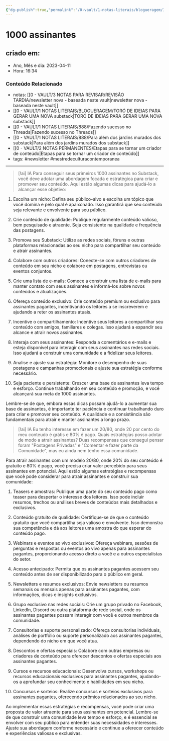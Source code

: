 ```yaml
---
{"dg-publish":true,"permalink":"/0-vault/1-notas-literais/blogueragem/1000-assinantes/","tags":["newsletter","mestredeculturacontemporanea"],"dgHomeLink":true,"dgShowLocalGraph":true,"dgShowFileTree":true,"dgEnableSearch":true,"noteIcon":""}
---
```


# 1000 assinantes

## criado em: 
-  Ano, Mês e dia: 2023-04-11
- Hora: 16:34

### Conteúdo Relacionado
- notas: [[0 - VAULT/3 NOTAS PARA REVISAR/REVISÃO TARDIA/newsletter nova - baseada neste vault\|newsletter nova - baseada neste vault]]
- [[0 - VAULT/1 NOTAS LITERAIS/BLOGUERAGEM/TORÓ DE IDEIAS PARA GERAR UMA NOVA substack\|TORÓ DE IDEIAS PARA GERAR UMA NOVA substack]]
- [[0 - VAULT/1 NOTAS LITERAIS/888/Fazendo sucesso no Threads\|Fazendo sucesso no Threads]]
- [[0 - VAULT/1 NOTAS LITERAIS/888/Para além dos jardins  murados dos substack\|Para além dos jardins  murados dos substack]]
- [[0 - VAULT/2 NOTAS PERMANENTES/Etapas para se tornar um criador de conteúdo\|Etapas para se tornar um criador de conteúdo]]
- tags: #newsletter #mestredeculturacontemporanea 
---

> [!ai] IA
> Para conseguir seus primeiros 1000 assinantes no Substack, você deve adotar uma abordagem focada e estratégica para criar e promover seu conteúdo. Aqui estão algumas dicas para ajudá-lo a alcançar esse objetivo:

1.  Escolha um nicho: Defina seu público-alvo e escolha um tópico que você domina e pelo qual é apaixonado. Isso garantirá que seu conteúdo seja relevante e envolvente para seu público.
    
2.  Crie conteúdo de qualidade: Publique regularmente conteúdo valioso, bem pesquisado e atraente. Seja consistente na qualidade e frequência das postagens.
    
3.  Promova seu Substack: Utilize as redes sociais, fóruns e outras plataformas relacionadas ao seu nicho para compartilhar seu conteúdo e atrair assinantes.
    
4.  Colabore com outros criadores: Conecte-se com outros criadores de conteúdo em seu nicho e colabore em postagens, entrevistas ou eventos conjuntos.
    
5.  Crie uma lista de e-mails: Comece a construir uma lista de e-mails para manter contato com seus assinantes e informá-los sobre novos conteúdos e atualizações.
    
6.  Ofereça conteúdo exclusivo: Crie conteúdo premium ou exclusivo para assinantes pagantes, incentivando os leitores a se inscreverem e ajudando a reter os assinantes atuais.
    
7.  Incentive o compartilhamento: Incentive seus leitores a compartilhar seu conteúdo com amigos, familiares e colegas. Isso ajudará a expandir seu alcance e atrair novos assinantes.
    
8.  Interaja com seus assinantes: Responda a comentários e e-mails e esteja disponível para interagir com seus assinantes nas redes sociais. Isso ajudará a construir uma comunidade e a fidelizar seus leitores.
    
9.  Analise e ajuste sua estratégia: Monitore o desempenho de suas postagens e campanhas promocionais e ajuste sua estratégia conforme necessário.
    
10.  Seja paciente e persistente: Crescer uma base de assinantes leva tempo e esforço. Continue trabalhando em seu conteúdo e promoção, e você alcançará sua meta de 1000 assinantes.
    

Lembre-se de que, embora essas dicas possam ajudá-lo a aumentar sua base de assinantes, é importante ter paciência e continuar trabalhando duro para criar e promover seu conteúdo. A qualidade e a consistência são fundamentais para atrair e manter assinantes a longo prazo.


> [!ai] IA
> Eu tenho interesse em fazer um 20/80, onde 20 por cento do meu conteudo é grátis e 80% é pago. Quais estratégias posso adotar de modo a atrair assinantes? Duas recompensas que consegui pensar foram "Postagens Privadas" e "Comentar e fazer parte da Comunidade", mas eu ainda nem tenho essa comunidade.

Para atrair assinantes com um modelo 20/80, onde 20% do seu conteúdo é gratuito e 80% é pago, você precisa criar valor percebido para seus assinantes em potencial. Aqui estão algumas estratégias e recompensas que você pode considerar para atrair assinantes e construir sua comunidade:

1.  Teasers e amostras: Publique uma parte do seu conteúdo pago como teaser para despertar o interesse dos leitores. Isso pode incluir resumos, trechos ou análises breves de conteúdos mais detalhados e exclusivos.
    
2.  Conteúdo gratuito de qualidade: Certifique-se de que o conteúdo gratuito que você compartilha seja valioso e envolvente. Isso demonstra sua competência e dá aos leitores uma amostra do que esperar do conteúdo pago.
    
3.  Webinars e eventos ao vivo exclusivos: Ofereça webinars, sessões de perguntas e respostas ou eventos ao vivo apenas para assinantes pagantes, proporcionando acesso direto a você e a outros especialistas do setor.
    
4.  Acesso antecipado: Permita que os assinantes pagantes acessem seu conteúdo antes de ser disponibilizado para o público em geral.
    
5.  Newsletters e resumos exclusivos: Envie newsletters ou resumos semanais ou mensais apenas para assinantes pagantes, com informações, dicas e insights exclusivos.
    
6.  Grupo exclusivo nas redes sociais: Crie um grupo privado no Facebook, LinkedIn, Discord ou outra plataforma de rede social, onde os assinantes pagantes possam interagir com você e outros membros da comunidade.
    
7.  Consultorias e suporte personalizado: Ofereça consultorias individuais, análises de portfólio ou suporte personalizado aos assinantes pagantes, dependendo do nicho em que você atua.
    
8.  Descontos e ofertas especiais: Colabore com outras empresas ou criadores de conteúdo para oferecer descontos e ofertas especiais aos assinantes pagantes.
    
9.  Cursos e recursos educacionais: Desenvolva cursos, workshops ou recursos educacionais exclusivos para assinantes pagantes, ajudando-os a aprofundar seu conhecimento e habilidades em seu nicho.
    
10.  Concursos e sorteios: Realize concursos e sorteios exclusivos para assinantes pagantes, oferecendo prêmios relacionados ao seu nicho.
    

Ao implementar essas estratégias e recompensas, você pode criar uma proposta de valor atraente para seus assinantes em potencial. Lembre-se de que construir uma comunidade leva tempo e esforço, e é essencial se envolver com seu público para entender suas necessidades e interesses. Ajuste sua abordagem conforme necessário e continue a oferecer conteúdo e experiências valiosas e exclusivas.